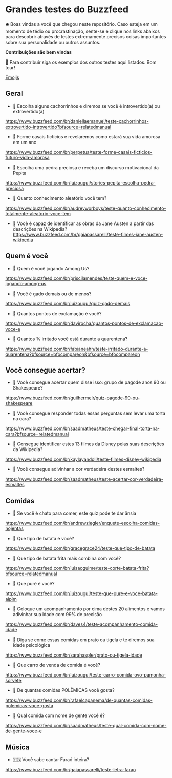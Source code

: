 # Grandes testes do Buzzfeed

🛎️ Boas vindas a você que chegou neste repositório. Caso esteja em um momento de tédio ou procrastinação, sente-se e clique nos links abaixos para descobrir através de testes extremamente precisos coisas importantes sobre sua personalidade ou outros assuntos.

**Contribuições são bem vindas**

🚨 Para contribuir siga os exemplos dos outros testes aqui listados. Bom tour!

[Emojis](https://github.com/ikatyang/emoji-cheat-sheet/blob/master/README.md)

## Geral

* 📝 Escolha alguns cachorrinhos e diremos se você é introvertido(a) ou extrovertido(a)

https://www.buzzfeed.com/br/daniellaemanuel/teste-cachorrinhos-extrovertido-introvertido?bfsource=relatedmanual


* 📝 Forme casais fictícios e revelaremos como estará sua vida amorosa em um ano

https://www.buzzfeed.com/br/perpetua/teste-forme-casais-ficticios-futuro-vida-amorosa


* 📝 Escolha uma pedra preciosa e receba um discurso motivacional da Pepita

https://www.buzzfeed.com/br/luizougui/stories-pepita-escolha-pedra-preciosa


* 📝 Quanto conhecimento aleatório você tem?

https://www.buzzfeed.com/br/audreyworboys/teste-quanto-conhecimento-totalmente-aleatorio-voce-tem


* 📝 Você é capaz de identificar as obras da Jane Austen a partir das descrições na Wikipedia?
https://www.buzzfeed.com/br/gaiapassarelli/teste-filmes-jane-austen-wikipedia


## Quem é você

* 📝 Quem é você jogando Among Us?

https://www.buzzfeed.com/br/priscilamendes/teste-quem-e-voce-jogando-among-us


* 📝 Você é gado demais ou de menos?

https://www.buzzfeed.com/br/luizougui/quiz-gado-demais


* 📝 Quantos pontos de exclamação é você?

https://www.buzzfeed.com/br/davirocha/quantos-pontos-de-exclamacao-voce-e


* 📝 Quantos % irritado você está durante a quarentena?

https://www.buzzfeed.com/br/fabianeahn/teste-irritado-durante-a-quarentena?bfsource=bfocompareon&bfsource=bfocompareon


## Você consegue acertar?

* 📝 Você consegue acertar quem disse isso: grupo de pagode anos 90 ou Shakespeare?

https://www.buzzfeed.com/br/guilhermelr/quiz-pagode-90-ou-shakespeare


* 📝 Você consegue responder todas essas perguntas sem levar uma torta na cara?

https://www.buzzfeed.com/br/saadmatheus/teste-chegar-final-torta-na-cara?bfsource=relatedmanual


* 👸 Consegue identificar estes 13 filmes da Disney pelas suas descrições da Wikipedia?

https://www.buzzfeed.com/br/kaylayandoli/teste-filmes-disney-wikipedia


* 💅 Você consegue adivinhar a cor verdadeira destes esmaltes?

https://www.buzzfeed.com/br/saadmatheus/teste-acertar-cor-verdadeira-esmaltes



## Comidas

* 🤢 Se você é chato para comer, este quiz pode te dar ânsia

https://www.buzzfeed.com/br/andrewziegler/enquete-escolha-comidas-nojentas



* 🥔 Que tipo de batata é você?

https://www.buzzfeed.com/br/gracegrace24/teste-que-tipo-de-batata


* 🍟 Que tipo de batata frita mais combina com você? 

https://www.buzzfeed.com/br/luisaoguime/teste-corte-batata-frita?bfsource=relatedmanual


* 🥔 Que purê é você? 

https://www.buzzfeed.com/br/luizougui/teste-que-pure-e-voce-batata-aipim


* 🍯 Coloque um acompanhamento por cima destes 20 alimentos e vamos adivinhar sua idade com 99% de precisão 

https://www.buzzfeed.com/br/daves4/teste-acompanhamento-comida-idade


* 🥣 Diga se come essas comidas em prato ou tigela e te diremos sua idade psicológica

https://www.buzzfeed.com/br/sarahaspler/prato-ou-tigela-idade


* 🚗 Que carro de venda de comida é você?

https://www.buzzfeed.com/br/luizougui/teste-carro-comida-ovo-pamonha-sorvete


* 🤯 De quantas comidas POLÊMICAS você gosta?

https://www.buzzfeed.com/br/rafaelcapanema/de-quantas-comidas-polemicas-voce-gosta


* 🥑 Qual comida com nome de gente você é?

https://www.buzzfeed.com/br/saadmatheus/teste-qual-comida-com-nome-de-gente-voce-e


## Música

* 🇪🇬 Você sabe cantar Faraó inteira?

https://www.buzzfeed.com/br/gaiapassarelli/teste-letra-farao
